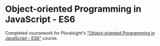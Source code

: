 # Object-oriented Programming in JavaScript - ES6
Completed coursework for Pluralsight's ["Object-oriented Programming in JavaScript - ES6"](https://www.pluralsight.com/courses/javascript-es6-object-oriented-programming) course.
